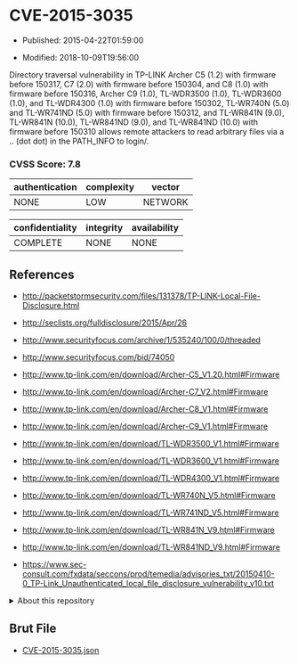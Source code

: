 # CVE-2015-3035

- Published: 2015-04-22T01:59:00

- Modified: 2018-10-09T19:56:00

Directory traversal vulnerability in TP-LINK Archer C5 (1.2) with firmware before 150317, C7 (2.0) with firmware before 150304, and C8 (1.0) with firmware before 150316, Archer C9 (1.0), TL-WDR3500 (1.0), TL-WDR3600 (1.0), and TL-WDR4300 (1.0) with firmware before 150302, TL-WR740N (5.0) and TL-WR741ND (5.0) with firmware before 150312, and TL-WR841N (9.0), TL-WR841N (10.0), TL-WR841ND (9.0), and TL-WR841ND (10.0) with firmware before 150310 allows remote attackers to read arbitrary files via a .. (dot dot) in the PATH_INFO to login/.

### CVSS Score: **7.8**

| authentication | complexity | vector |
| --- | --- | --- |
| NONE | LOW | NETWORK |

| confidentiality | integrity | availability |
| --- | --- | --- |
| COMPLETE | NONE | NONE |

## References

* http://packetstormsecurity.com/files/131378/TP-LINK-Local-File-Disclosure.html

* http://seclists.org/fulldisclosure/2015/Apr/26

* http://www.securityfocus.com/archive/1/535240/100/0/threaded

* http://www.securityfocus.com/bid/74050

* http://www.tp-link.com/en/download/Archer-C5_V1.20.html#Firmware

* http://www.tp-link.com/en/download/Archer-C7_V2.html#Firmware

* http://www.tp-link.com/en/download/Archer-C8_V1.html#Firmware

* http://www.tp-link.com/en/download/Archer-C9_V1.html#Firmware

* http://www.tp-link.com/en/download/TL-WDR3500_V1.html#Firmware

* http://www.tp-link.com/en/download/TL-WDR3600_V1.html#Firmware

* http://www.tp-link.com/en/download/TL-WDR4300_V1.html#Firmware

* http://www.tp-link.com/en/download/TL-WR740N_V5.html#Firmware

* http://www.tp-link.com/en/download/TL-WR741ND_V5.html#Firmware

* http://www.tp-link.com/en/download/TL-WR841N_V9.html#Firmware

* http://www.tp-link.com/en/download/TL-WR841ND_V9.html#Firmware

* https://www.sec-consult.com/fxdata/seccons/prod/temedia/advisories_txt/20150410-0_TP-Link_Unauthenticated_local_file_disclosure_vulnerability_v10.txt

<details>
<summary>About this repository</summary> 

  This repository is part of the project [Live Hack CVE](https://github.com/Live-Hack-CVE). Main website can be found [www.live-hack.org](https://www.live-hack.org) 
  
  Made by [Sn0wAlice](https://github.com/Sn0wAlice) for the people that care about security and need to have a feed of the latest CVEs. Hope you enjoy it, don't forget to star the repo and follow me on [Twitter](https://twitter.com/Sn0wAlice) and [Github](https://github.com/Sn0wAlice). And that is my [personnal website](https://www.alice-snow.me/)

  - [Home Page](https://github.com/Live-Hack-CVE)
  - [Framework](https://github.com/Live-Hack-CVE/cve-framework)
  - [CVE database](https://github.com/Live-Hack-CVE/full_database)
  - [Changelog](https://github.com/Live-Hack-CVE/Changelog)
</details>

## Brut File

* [CVE-2015-3035.json](https://raw.githubusercontent.com/Live-Hack-CVE/full_database/main/cves/2015/CVE-2015-3035.json)

